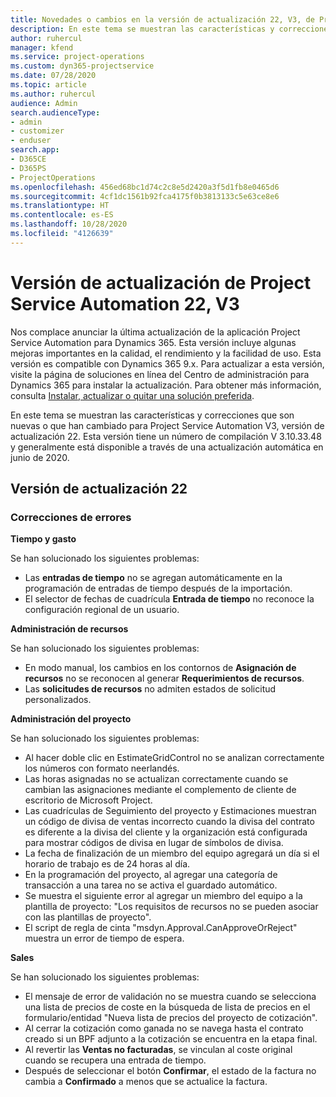 ```yaml
---
title: Novedades o cambios en la versión de actualización 22, V3, de Project Service Automation
description: En este tema se muestran las características y correcciones que están disponibles en la versión de actualización 22, V3, de Project Service Automation.
author: ruhercul
manager: kfend
ms.service: project-operations
ms.custom: dyn365-projectservice
ms.date: 07/28/2020
ms.topic: article
ms.author: ruhercul
audience: Admin
search.audienceType:
- admin
- customizer
- enduser
search.app:
- D365CE
- D365PS
- ProjectOperations
ms.openlocfilehash: 456ed68bc1d74c2c8e5d2420a3f5d1fb8e0465d6
ms.sourcegitcommit: 4cf1dc1561b92fca4175f0b3813133c5e63ce8e6
ms.translationtype: HT
ms.contentlocale: es-ES
ms.lasthandoff: 10/28/2020
ms.locfileid: "4126639"
---
```

# <a name="project-service-automation-update-release-22-v3"></a>Versión de actualización de Project Service Automation 22, V3

Nos complace anunciar la última actualización de la aplicación Project Service Automation para Dynamics 365. Esta versión incluye algunas mejoras importantes en la calidad, el rendimiento y la facilidad de uso. Esta versión es compatible con Dynamics 365 9.x. Para actualizar a esta versión, visite la página de soluciones en línea del Centro de administración para Dynamics 365 para instalar la actualización. Para obtener más información, consulta [Instalar, actualizar o quitar una solución preferida](https://docs.microsoft.com/power-platform/admin/install-remove-preferred-solution).

En este tema se muestran las características y correcciones que son nuevas o que han cambiado para Project Service Automation V3, versión de actualización 22. Esta versión tiene un número de compilación V 3.10.33.48 y generalmente está disponible a través de una actualización automática en junio de 2020.

## <a name="update-release-22"></a>Versión de actualización 22

### <a name="bug-fixes"></a>Correcciones de errores



**Tiempo y gasto**

Se han solucionado los siguientes problemas:

- Las **entradas de tiempo** no se agregan automáticamente en la programación de entradas de tiempo después de la importación.
- El selector de fechas de cuadrícula **Entrada de tiempo** no reconoce la configuración regional de un usuario.

**Administración de recursos**

Se han solucionado los siguientes problemas:

- En modo manual, los cambios en los contornos de **Asignación de recursos** no se reconocen al generar **Requerimientos de recursos**.
- Las **solicitudes de recursos** no admiten estados de solicitud personalizados.

**Administración del proyecto**

Se han solucionado los siguientes problemas:

- Al hacer doble clic en EstimateGridControl no se analizan correctamente los números con formato neerlandés.
- Las horas asignadas no se actualizan correctamente cuando se cambian las asignaciones mediante el complemento de cliente de escritorio de Microsoft Project.
- Las cuadrículas de Seguimiento del proyecto y Estimaciones muestran un código de divisa de ventas incorrecto cuando la divisa del contrato es diferente a la divisa del cliente y la organización está configurada para mostrar códigos de divisa en lugar de símbolos de divisa.
- La fecha de finalización de un miembro del equipo agregará un día si el horario de trabajo es de 24 horas al día.
- En la programación del proyecto, al agregar una categoría de transacción a una tarea no se activa el guardado automático.
- Se muestra el siguiente error al agregar un miembro del equipo a la plantilla de proyecto: "Los requisitos de recursos no se pueden asociar con las plantillas de proyecto". 
- El script de regla de cinta "msdyn.Approval.CanApproveOrReject" muestra un error de tiempo de espera.

**Sales**

Se han solucionado los siguientes problemas:

- El mensaje de error de validación no se muestra cuando se selecciona una lista de precios de coste en la búsqueda de lista de precios en el formulario/entidad "Nueva lista de precios del proyecto de cotización".
- Al cerrar la cotización como ganada no se navega hasta el contrato creado si un BPF adjunto a la cotización se encuentra en la etapa final.
- Al revertir las **Ventas no facturadas**, se vinculan al coste original cuando se recupera una entrada de tiempo.
- Después de seleccionar el botón **Confirmar**, el estado de la factura no cambia a **Confirmado** a menos que se actualice la factura.

